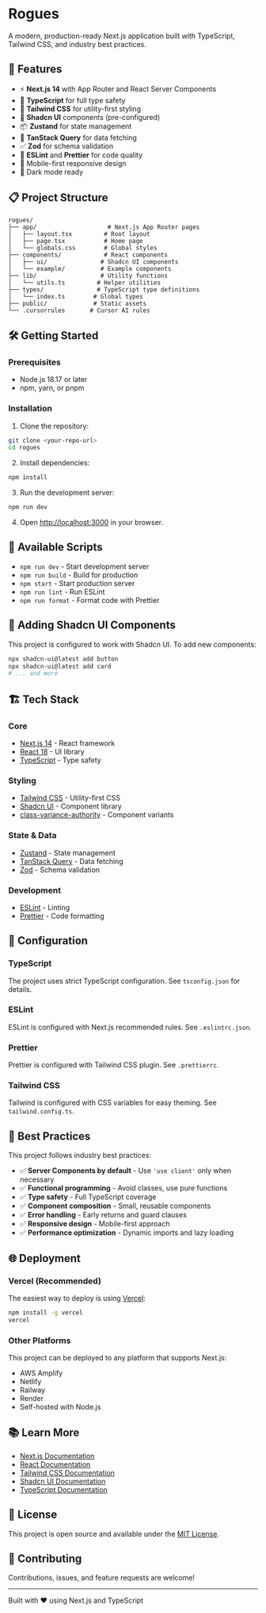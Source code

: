 # Rogues

A modern, production-ready Next.js application built with TypeScript, Tailwind CSS, and industry best practices.

## 🚀 Features

- ⚡ **Next.js 14** with App Router and React Server Components
- 🔷 **TypeScript** for full type safety
- 🎨 **Tailwind CSS** for utility-first styling
- 🧩 **Shadcn UI** components (pre-configured)
- 📦 **Zustand** for state management
- 🔄 **TanStack Query** for data fetching
- ✅ **Zod** for schema validation
- 🎯 **ESLint** and **Prettier** for code quality
- 📱 Mobile-first responsive design
- 🌙 Dark mode ready

## 📋 Project Structure

```
rogues/
├── app/                    # Next.js App Router pages
│   ├── layout.tsx         # Root layout
│   ├── page.tsx           # Home page
│   └── globals.css        # Global styles
├── components/            # React components
│   ├── ui/               # Shadcn UI components
│   └── example/          # Example components
├── lib/                  # Utility functions
│   └── utils.ts         # Helper utilities
├── types/               # TypeScript type definitions
│   └── index.ts        # Global types
├── public/             # Static assets
└── .cursorrules       # Cursor AI rules
```

## 🛠️ Getting Started

### Prerequisites

- Node.js 18.17 or later
- npm, yarn, or pnpm

### Installation

1. Clone the repository:

```bash
git clone <your-repo-url>
cd rogues
```

2. Install dependencies:

```bash
npm install
```

3. Run the development server:

```bash
npm run dev
```

4. Open [http://localhost:3000](http://localhost:3000) in your browser.

## 📜 Available Scripts

- `npm run dev` - Start development server
- `npm run build` - Build for production
- `npm start` - Start production server
- `npm run lint` - Run ESLint
- `npm run format` - Format code with Prettier

## 🎨 Adding Shadcn UI Components

This project is configured to work with Shadcn UI. To add new components:

```bash
npx shadcn-ui@latest add button
npx shadcn-ui@latest add card
# ... and more
```

## 🏗️ Tech Stack

### Core

- [Next.js 14](https://nextjs.org/) - React framework
- [React 18](https://react.dev/) - UI library
- [TypeScript](https://www.typescriptlang.org/) - Type safety

### Styling

- [Tailwind CSS](https://tailwindcss.com/) - Utility-first CSS
- [Shadcn UI](https://ui.shadcn.com/) - Component library
- [class-variance-authority](https://cva.style/) - Component variants

### State & Data

- [Zustand](https://zustand-demo.pmnd.rs/) - State management
- [TanStack Query](https://tanstack.com/query) - Data fetching
- [Zod](https://zod.dev/) - Schema validation

### Development

- [ESLint](https://eslint.org/) - Linting
- [Prettier](https://prettier.io/) - Code formatting

## 🔧 Configuration

### TypeScript

The project uses strict TypeScript configuration. See `tsconfig.json` for details.

### ESLint

ESLint is configured with Next.js recommended rules. See `.eslintrc.json`.

### Prettier

Prettier is configured with Tailwind CSS plugin. See `.prettierrc`.

### Tailwind CSS

Tailwind is configured with CSS variables for easy theming. See `tailwind.config.ts`.

## 📝 Best Practices

This project follows industry best practices:

- ✅ **Server Components by default** - Use `'use client'` only when necessary
- ✅ **Functional programming** - Avoid classes, use pure functions
- ✅ **Type safety** - Full TypeScript coverage
- ✅ **Component composition** - Small, reusable components
- ✅ **Error handling** - Early returns and guard clauses
- ✅ **Responsive design** - Mobile-first approach
- ✅ **Performance optimization** - Dynamic imports and lazy loading

## 🌐 Deployment

### Vercel (Recommended)

The easiest way to deploy is using [Vercel](https://vercel.com):

```bash
npm install -g vercel
vercel
```

### Other Platforms

This project can be deployed to any platform that supports Next.js:

- AWS Amplify
- Netlify
- Railway
- Render
- Self-hosted with Node.js

## 📚 Learn More

- [Next.js Documentation](https://nextjs.org/docs)
- [React Documentation](https://react.dev/)
- [Tailwind CSS Documentation](https://tailwindcss.com/docs)
- [Shadcn UI Documentation](https://ui.shadcn.com/)
- [TypeScript Documentation](https://www.typescriptlang.org/docs/)

## 📄 License

This project is open source and available under the [MIT License](LICENSE).

## 🤝 Contributing

Contributions, issues, and feature requests are welcome!

---

Built with ❤️ using Next.js and TypeScript
